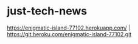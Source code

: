 # just-tech-news
https://enigmatic-island-77102.herokuapp.com/ | https://git.heroku.com/enigmatic-island-77102.git

